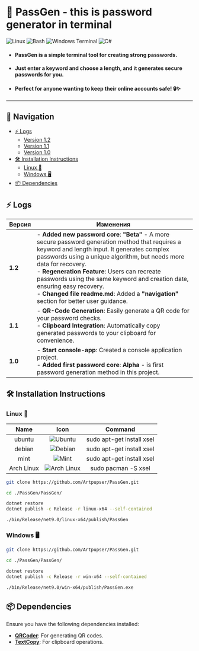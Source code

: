 ﻿# 🔑 PassGen - this is password generator in terminal

![Linux](https://img.shields.io/badge/Linux-FCC624?style=for-the-badge&logo=linux&logoColor=black)
![Bash](https://img.shields.io/badge/bash-%23121011.svg?style=for-the-badge&logo=gnu-bash&logoColor=white)
![Windows Terminal](https://img.shields.io/badge/Windows%20Terminal-%234D4D4D.svg?style=for-the-badge&logo=windows-terminal&logoColor=white)
![C#](https://img.shields.io/badge/CSHARP-%23239120.svg?style=for-the-badge&logo=csharp&logoColor=white)

- #### PassGen is a simple terminal tool for creating strong passwords.
- #### Just enter a keyword and choose a length, and it generates secure passwords for you.
- #### Perfect for anyone wanting to keep their online accounts safe! 🔒✨

---

## 📎 Navigation

- [⚡ Logs](#logs)
	- [Version 1.2](#version-1.2)
	- [Version 1.1](#version-1.1)
	- [Version 1.0](#version-1.0)
- [🛠️ Installation Instructions](#installation-instructions)
	- [Linux 🐧](#linux1)
	- [Windows 🖥️](#windows1️)
- [📦 Dependencies](#dependencies)

<h2 id="logs">⚡ Logs</h2>

| Версия                          | Изменения                                                                                                                                                                                                                                                                                                                                                                                                                                               |
|---------------------------------|---------------------------------------------------------------------------------------------------------------------------------------------------------------------------------------------------------------------------------------------------------------------------------------------------------------------------------------------------------------------------------------------------------------------------------------------------------|
| <p id='version-1.2'>**1.2**</p> | - **Added new password core**: **"Beta"** - A more secure password generation method that requires a keyword and length input. It generates complex passwords using a unique algorithm, but needs more data for recovery. <br> - **Regeneration Feature**: Users can recreate passwords using the same keyword and creation date, ensuring easy recovery. <br> - **Changed file readme.md**: Added a **"navigation"** section for better user guidance. |
| <p id='version-1.1'>**1.1**</p> | - **QR-Code Generation**: Easily generate a QR code for your password checks. <br> - **Clipboard Integration**: Automatically copy generated passwords to your clipboard for convenience.                                                                                                                                                                                                                                                               |
| <p id='version-1.0'>**1.0**</p> | - **Start console-app**: Created a console application project. <br> - **Added first password core**: **Alpha** - is first password generation method in this project.                                                                                                                                                                                                                                                                                  |

<h2 id="installation-instructions">🛠️ Installation Instructions</h2>
<h3 id="linux1">Linux 🐧</h3>

|    Name    |                             Icon                              |          Command          |
|:----------:|:-------------------------------------------------------------:|:-------------------------:|
|   ubuntu   |  ![Ubuntu](https://skillicons.dev/icons?i=ubuntu&theme=dark)  | sudo apt-get install xsel |
|   debian   |  ![Debian](https://skillicons.dev/icons?i=debian&theme=dark)  | sudo apt-get install xsel |
|    mint    |    ![Mint](https://skillicons.dev/icons?i=mint&theme=dark)    | sudo apt-get install xsel |
| Arch Linux | ![Arch Linux](https://skillicons.dev/icons?i=arch&theme=dark) |    sudo pacman -S xsel    |

```bash
git clone https://github.com/Artpupser/PassGen.git

cd ./PassGen/PassGen/

dotnet restore
dotnet publish -c Release -r linux-x64 --self-contained

./bin/Release/net9.0/linux-x64/publish/PassGen
```

<h3 id="windows1️">Windows 🖥️</h3>

```bash
git clone https://github.com/Artpupser/PassGen.git

cd ./PassGen/PassGen/

dotnet restore
dotnet publish -c Release -r win-x64 --self-contained

./bin/Release/net9.0/win-x64/publish/PassGen.exe
```

<h2 id="dependencies">📦 Dependencies</h2>

Ensure you have the following dependencies installed:

- **[QRCoder](https://github.com/codebude/QRCoder)**: For generating QR codes.
- **[TextCopy](https://github.com/CopyText/TextCopy)**: For clipboard operations.
